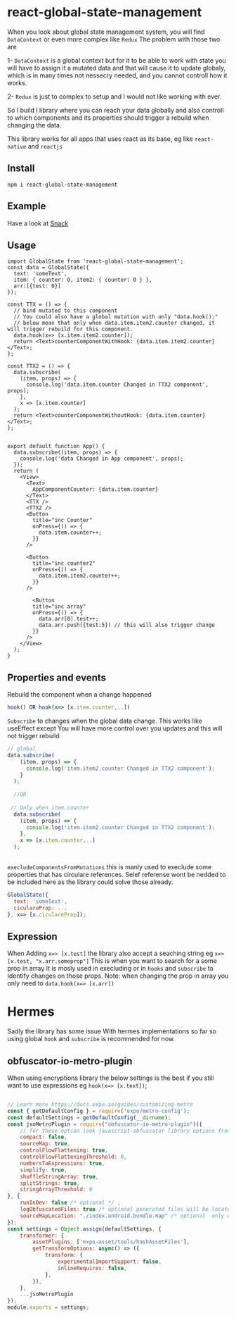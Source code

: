 # react-global-state-management
When you look about global state management system, you will find `DataContext` or even more complex like `Redux`
The problem with those two are 

1- `DataContext` is a global context but for it to be able to work with state you will have to assign it a mutated data and that will cause it to update globaly, which is in many times not nessecry needed, and you cannot controll how it works.

2- `Redux` is just to complex to setup and I would not like working with ever.

So I build I library where you can reach your data globally and also controll to which components and its properties should trigger a rebuild when changing the data.

This library works for all apps that uses react as its base, eg like `react-native` and `reactjs`

## Install
`npm i react-global-state-management`

## Example 
Have a look at [Snack](https://snack.expo.dev/@alentoma/globalstate)

## Usage
```tsx
import GlobalState from 'react-global-state-management';
const data = GlobalState({
  text: 'someText',
  item: { counter: 0, item2: { counter: 0 } },
  arr:[{test: 0}]
});

const TTX = () => {
  // bind mutated to this component 
  // You could also have a global mutation with only "data.hook();"
  // below mean that only when data.item.item2.counter changed, it will trigger rebuild for this component.
  data.hook(x=> [x.item.item2.counter]); 
  return <Text>counterComponentWithHook: {data.item.item2.counter}</Text>;
};

const TTX2 = () => {
  data.subscribe(
    (item, props) => {
      console.log('data.item.counter Changed in TTX2 component', props);
    },
    x => [x.item.counter]
  );
  return <Text>counterComponentWithoutHook: {data.item.counter}</Text>;
};


export default function App() {
  data.subscribe((item, props) => {
    console.log('data Changed in App component', props);
  });
  return (
    <View>
      <Text>
        AppComponentCounter: {data.item.counter}
      </Text>
      <TTX />
      <TTX2 />
      <Button
        title="inc Counter"
        onPress={() => {
          data.item.counter++;
        }}
      />

      <Button
        title="inc counter2"
        onPress={() => {
          data.item.item2.counter++;
        }}
      />

        <Button
        title="inc array"
        onPress={() => {
          data.arr[0].test++;
          data.arr.push({test:5}) // this will also trigger change
        }}
      />
    </View>
  );
}

```

## Properties and events
Rebuild the component when a change happened
```js
hook() OR hook(x=> [x.item.counter,..])
```

`Subscribe` to changes when the global data change. This works like useEffect except You will have more control over you updates and this will not trigger rebuild
```js
// global
data.subscribe(
    (item, props) => {
      console.log('item.item2.counter Changed in TTX2 component');
    }
  ); 
  
  //OR
  
 // Only when item.counter
  data.subscribe(
    (item, props) => {
      console.log('item.item2.counter Changed in TTX2 component');
    },
    x => [x.item.counter,..]
  );  
  
  ```
`execludeComponentsFromMutations` this is manly used to execlude some properties that has circulare references.
Selef referense wont be nedded to be included here as the library could solve those already.

```js
GlobalState({
  text: 'someText',
  ciculareProp: ...
}, x=> [x.ciculareProp]);

```

## Expression 
When Adding `x=> [x.test]` the library also accept a seaching string eg `x=> [x.test, "x.arr.someprop"]` This is when you want to search for a some prop in array
It is mosly used in execluding or in `hooks` and `subscribe` to Identify changes on those props.
Note: when changing the prop in array you only need to `data.hook(x=> [x.arr])`

# Hermes
Sadly the library has some issue With hermes implementations so far so using global `hook` and `subscribe` is recommended for now.

## obfuscator-io-metro-plugin
When using encryptions library the below settings is the best if you still want to use expressions eg `hook(x=> [x.text])`;

```js

// Learn more https://docs.expo.io/guides/customizing-metro
const { getDefaultConfig } = require('expo/metro-config');
const defaultSettings = getDefaultConfig(__dirname);
const jsoMetroPlugin = require("obfuscator-io-metro-plugin")({
    // for these option look javascript-obfuscator library options from  above url
    compact: false,
    sourceMap: true,
    controlFlowFlattening: true,
    controlFlowFlatteningThreshold: 0,
    numbersToExpressions: true,
    simplify: true,
    shuffleStringArray: true,
    splitStrings: true,
    stringArrayThreshold: 0
}, {
    runInDev: false /* optional */ ,
    logObfuscatedFiles: true /* optional generated files will be located at ./.jso */ ,
    sourceMapLocation: "./index.android.bundle.map" /* optional  only works if sourceMap: true in obfuscation option */ ,
});
const settings = Object.assign(defaultSettings, {
    transformer: {
        assetPlugins: ['expo-asset/tools/hashAssetFiles'],
        getTransformOptions: async() => ({
            transform: {
                experimentalImportSupport: false,
                inlineRequires: false,
            },
        }),
    },
    ...jsoMetroPlugin
});
module.exports = settings;
```


